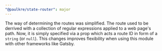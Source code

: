 ```yaml
---
"@paulkre/state-router": major
---
```


The way of determining the routes was simplified. The route used to be derrived with a collection of regular expressions applied to a web page's path. Now, it is simply specified via a prop which acts a route ID in form of a `string` (or `null`). This changes improves flexibility when using this module with other frameworks like Gatsby.
